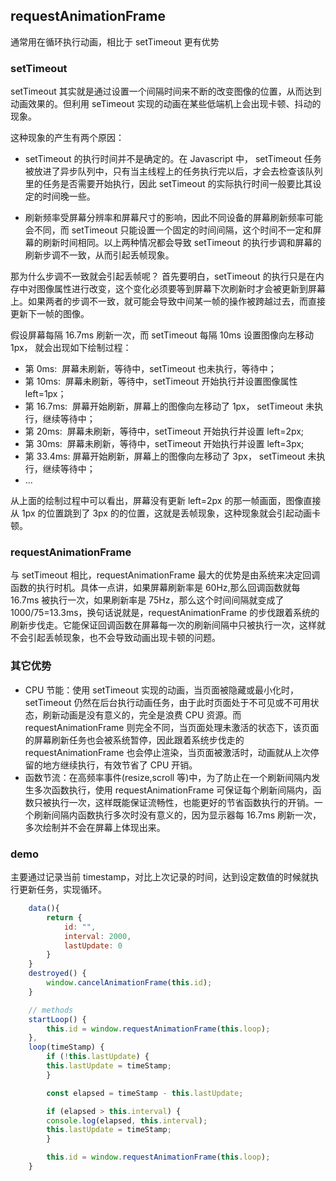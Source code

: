 ## requestAnimationFrame

通常用在循环执行动画，相比于 setTimeout 更有优势

### setTimeout

setTimeout 其实就是通过设置一个间隔时间来不断的改变图像的位置，从而达到动画效果的。但利用 seTimeout 实现的动画在某些低端机上会出现卡顿、抖动的现象。

这种现象的产生有两个原因：

- setTimeout 的执行时间并不是确定的。在 Javascript 中， setTimeout 任务被放进了异步队列中，只有当主线程上的任务执行完以后，才会去检查该队列里的任务是否需要开始执行，因此 setTimeout 的实际执行时间一般要比其设定的时间晚一些。

- 刷新频率受屏幕分辨率和屏幕尺寸的影响，因此不同设备的屏幕刷新频率可能会不同，而 setTimeout 只能设置一个固定的时间间隔，这个时间不一定和屏幕的刷新时间相同。以上两种情况都会导致 setTimeout 的执行步调和屏幕的刷新步调不一致，从而引起丢帧现象。

那为什么步调不一致就会引起丢帧呢？
首先要明白，setTimeout 的执行只是在内存中对图像属性进行改变，这个变化必须要等到屏幕下次刷新时才会被更新到屏幕上。如果两者的步调不一致，就可能会导致中间某一帧的操作被跨越过去，而直接更新下一帧的图像。

假设屏幕每隔 16.7ms 刷新一次，而 setTimeout 每隔 10ms 设置图像向左移动 1px， 就会出现如下绘制过程：

- 第 0ms:  屏幕未刷新，等待中，setTimeout 也未执行，等待中；
- 第 10ms:  屏幕未刷新，等待中，setTimeout 开始执行并设置图像属性 left=1px；
- 第 16.7ms:  屏幕开始刷新，屏幕上的图像向左移动了 1px， setTimeout 未执行，继续等待中；
- 第 20ms:  屏幕未刷新，等待中，setTimeout 开始执行并设置 left=2px;
- 第 30ms:  屏幕未刷新，等待中，setTimeout 开始执行并设置 left=3px;
- 第 33.4ms: 屏幕开始刷新，屏幕上的图像向左移动了 3px， setTimeout 未执行，继续等待中；
- ...

从上面的绘制过程中可以看出，屏幕没有更新 left=2px 的那一帧画面，图像直接从 1px 的位置跳到了 3px 的的位置，这就是丢帧现象，这种现象就会引起动画卡顿。

### requestAnimationFrame

与 setTimeout 相比，requestAnimationFrame 最大的优势是由系统来决定回调函数的执行时机。具体一点讲，如果屏幕刷新率是 60Hz,那么回调函数就每 16.7ms 被执行一次，如果刷新率是 75Hz，那么这个时间间隔就变成了 1000/75=13.3ms，换句话说就是，requestAnimationFrame 的步伐跟着系统的刷新步伐走。它能保证回调函数在屏幕每一次的刷新间隔中只被执行一次，这样就不会引起丢帧现象，也不会导致动画出现卡顿的问题。

### 其它优势

- CPU 节能：使用 setTimeout 实现的动画，当页面被隐藏或最小化时，setTimeout 仍然在后台执行动画任务，由于此时页面处于不可见或不可用状态，刷新动画是没有意义的，完全是浪费 CPU 资源。而 requestAnimationFrame 则完全不同，当页面处理未激活的状态下，该页面的屏幕刷新任务也会被系统暂停，因此跟着系统步伐走的 requestAnimationFrame 也会停止渲染，当页面被激活时，动画就从上次停留的地方继续执行，有效节省了 CPU 开销。
- 函数节流：在高频率事件(resize,scroll 等)中，为了防止在一个刷新间隔内发生多次函数执行，使用 requestAnimationFrame 可保证每个刷新间隔内，函数只被执行一次，这样既能保证流畅性，也能更好的节省函数执行的开销。一个刷新间隔内函数执行多次时没有意义的，因为显示器每 16.7ms 刷新一次，多次绘制并不会在屏幕上体现出来。

### demo

主要通过记录当前 timestamp，对比上次记录的时间，达到设定数值的时候就执行更新任务，实现循环。

```js
    data(){
        return {
            id: "",
            interval: 2000,
            lastUpdate: 0
        }
    }
    destroyed() {
        window.cancelAnimationFrame(this.id);
    }

    // methods
    startLoop() {
        this.id = window.requestAnimationFrame(this.loop);
    },
    loop(timeStamp) {
        if (!this.lastUpdate) {
        this.lastUpdate = timeStamp;
        }

        const elapsed = timeStamp - this.lastUpdate;

        if (elapsed > this.interval) {
        console.log(elapsed, this.interval);
        this.lastUpdate = timeStamp;
        }

        this.id = window.requestAnimationFrame(this.loop);
    }
```
